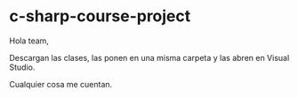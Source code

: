 # c-sharp-course-project

Hola team,

Descargan las clases, las ponen en una misma carpeta y las abren en Visual Studio.

Cualquier cosa me cuentan.
